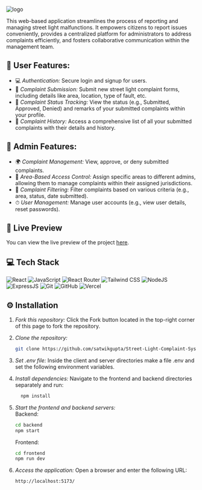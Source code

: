![logo](https://github.com/satwikgupta/Street-Light-Complaint-System/blob/main/frontend/public/assets/slcs_logo.png)

This web-based application streamlines the process of reporting and managing street light malfunctions. It empowers citizens to report issues conveniently, 
provides a centralized platform for administrators to address complaints efficiently, and fosters collaborative communication within the management team.

## 🔮 User Features:

-   💻 *Authentication:* Secure login and signup for users.
-   📁 *Complaint Submission:* Submit new street light complaint forms, including details like area, location, type of fault, etc.
-   💾 *Complaint Status Tracking:* View the status (e.g., Submitted, Approved, Denied) and remarks of your submitted complaints within your profile.
-   🚀 *Complaint History:* Access a comprehensive list of all your submitted complaints with their details and history.

## 👥 Admin Features:
-   🌍 *Complaint Management:* View, approve, or deny submitted complaints.
-   🌈 *Area-Based Access Control:* Assign specific areas to different admins, allowing them to manage complaints within their assigned jurisdictions.
-   🚀 *Complaint Filtering:* Filter complaints based on various criteria (e.g., area, status, date submitted).
-   ⏱ *User Management:* Manage user accounts (e.g., view user details, reset passwords).

## 🚀 Live Preview

You can view the live preview of the project [here](https://slcms.vercel.app/).

## 💻 Tech Stack

![React](https://img.shields.io/badge/React-20232A?style=for-the-badge&logo=react&logoColor=61DAFB)
![JavaScript](https://img.shields.io/badge/JavaScript-007ACC?style=for-the-badge&logo=javascript&logoColor=white)
![React Router](https://img.shields.io/badge/React_Router-CA4245?style=for-the-badge&logo=react-router&logoColor=white)
![Tailwind CSS](https://img.shields.io/badge/Tailwind_CSS-38B2AC?style=for-the-badge&logo=tailwind-css&logoColor=white)
![NodeJS](https://img.shields.io/badge/Node.js-43853D?style=for-the-badge&logo=node.js&logoColor=white)
![ExpressJS](https://img.shields.io/badge/Express.js-404D59?style=for-the-badge)
![Git](https://img.shields.io/badge/GIT-E44C30?style=for-the-badge&logo=git&logoColor=white)
![GitHub](https://img.shields.io/badge/GitHub-100000?style=for-the-badge&logo=github&logoColor=white)
![Vercel](https://img.shields.io/badge/Vercel-000000?style=for-the-badge&logo=vercel&logoColor=white)

## ⚙ Installation

1. *Fork this repository:* Click the Fork button located in the top-right corner of this page to fork the repository.
2. *Clone the repository:*
    ```bash
    git clone https://github.com/satwikgupta/Street-Light-Complaint-System.git
    ```
    
3. *Set .env file:*
   Inside the client and server directories make a file .env and set the following environment variables.
    

4. *Install dependencies:*
   Navigate to the frontend and backend directories separately and run:
   ``` bash
     npm install
   ```
    
5. *Start the frontend and backend servers:*  
    Backend:
    ```bash
    cd backend
    npm start
    ```
   
   Frontend:
    ```bash
    cd frontend
    npm run dev
    ```
    
7. *Access the application:*
   Open a browser and enter the following URL:
    ```bash
    http://localhost:5173/
    ```
    


